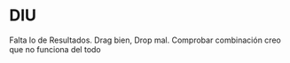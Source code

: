 # DIU

Falta lo de Resultados. Drag bien, Drop mal. Comprobar combinación creo que no funciona del todo
